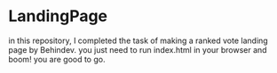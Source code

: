 # LandingPage
in this repository, I completed the task of making a ranked vote landing page by Behindev.
you just need to run index.html in your browser and boom! you are good to go.
